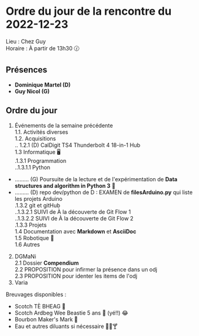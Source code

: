 # Ordre du jour de la rencontre du 2022-12-23
Lieu :    Chez Guy  
Horaire : À partir de 13h30 🕜  
## Présences
* **Dominique Martel (D)**
* **Guy Nicol (G)**

## Ordre du jour
1. Événements de la semaine précédente  
1.1.  Activités diverses  
1.2.  Acquisitions  
.. 1.2.1 (D) CalDigit TS4 Thunderbolt 4 18-in-1 Hub  
1.3 Informatique 🖥  
.1.3.1 Programmation  
..1.3.1.1 Python  
- ......... (G) Poursuite de la lecture et de l'expérimentation de **Data structures and algorithm in Python 3** 📖  
- ......... (D) repo dev/python de D : EXAMEN de **filesArduino.py** qui liste les projets Arduino  
.1.3.2 git et gitHub  
..1.3.2.1 SUIVI de À la découverte de Git Flow 1  
..1.3.2.2 SUIVI de À la découverte de Git Flow 2  
.1.3.3 Projets  
1.4 Documentation avec **Markdown** et **AsciiDoc**  
1.5 Robotique 🤖  
1.6 Autres 
2. DGMaNi  
 2.1 Dossier **Compendium**  
 2.2 PROPOSITION pour infirmer la présence dans un odj  
 2.3 PROPOSITION pour identer les items de l'odj  
3. Varia  



Breuvages disponibles :
  * Scotch TÈ BHEAG 🥃
  * Scotch Ardbeg Wee Beastie 5 ans 🥃 (yé!!)  😂  
  * Bourbon Maker's Mark 🥃
  * Eau et autres diluants si nécessaire 🍶🍺🍸
  
